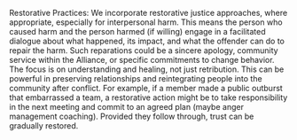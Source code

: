 Restorative Practices: We incorporate restorative justice approaches, where appropriate, especially for interpersonal harm. This means the person who caused harm and the person harmed (if willing) engage in a facilitated dialogue about what happened, its impact, and what the offender can do to repair the harm. Such reparations could be a sincere apology, community service within the Alliance, or specific commitments to change behavior. The focus is on understanding and healing, not just retribution. This can be powerful in preserving relationships and reintegrating people into the community after conflict. For example, if a member made a public outburst that embarrassed a team, a restorative action might be to take responsibility in the next meeting and commit to an agreed plan (maybe anger management coaching). Provided they follow through, trust can be gradually restored.